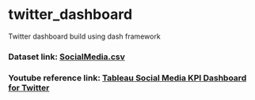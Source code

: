 # twitter_dashboard

Twitter dashboard build using dash framework

### Dataset link: [SocialMedia.csv](https://data.world/markbradbourne/rwfd-real-world-fake-data/workspace/file?filename=SocialMedia.csv)
### Youtube reference link: [Tableau Social Media KPI Dashboard for Twitter](https://www.youtube.com/watch?v=gGZ5-cn5ePk)
